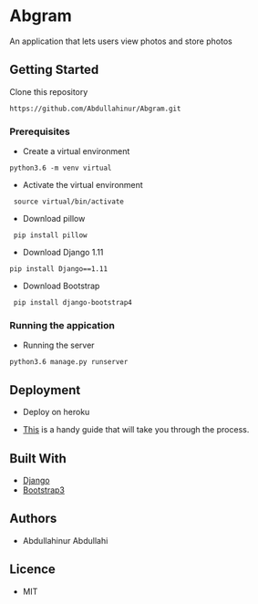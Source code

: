 # Abgram
An application that lets users view photos and store photos


## Getting Started

Clone this repository 
```
https://github.com/Abdullahinur/Abgram.git

```

### Prerequisites

* Create a virtual environment 
```
python3.6 -m venv virtual

```

* Activate the virtual environment
```
 source virtual/bin/activate

 ```
* Download pillow
```
 pip install pillow

 ```
* Download Django 1.11 
```
pip install Django==1.11

```
* Download Bootstrap 
```
 pip install django-bootstrap4

 ```



### Running the appication

* Running the server
```
python3.6 manage.py runserver

```
## Deployment

* Deploy on heroku

* <a href="https://simpleisbetterthancomplex.com/tutorial/2016/08/09/how-to-deploy-django-applications-on-heroku.html">This</a> is a handy guide that will take you through the process.

## Built With

* <a href="https://www.djangoproject.com/">Django</a>
* <a href="https://getbootstrap.com/docs/3.7.7/getting-started/introduction/">Bootstrap3</a>

## Authors

* Abdullahinur Abdullahi

## Licence
 * MIT
